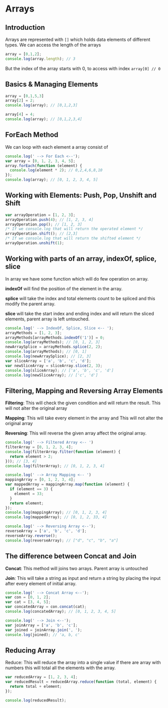 # Arrays

## Introduction

Arrays are represented with ```[]``` which holds data elements of different types.
We can access the length of the arrays

```javascript
array = [0,1,2];
console.log(array.length); // 3
```

But the index of the array starts with 0, to access with index ```array[0] // 0```

## Basics & Managing Elements

```javascript
array = [0,1,5,3]
array[2] = 2;
console.log(array); // [0,1,2,3]

array[4] = 4;
console.log(array); // [0,1,2,3,4]
```

## ForEach Method

We can loop with each element a array consist of

```javascript
console.log(' --> For Each <--');
var array = [0, 1, 2, 3, 4, 5];
array.forEach(function (element) {
  console.log(element * 2); // 0,2,4,6,8,10
});
console.log(array); // [0, 1, 2, 3, 4, 5]
```

## Working with Elements: Push, Pop, Unshift and Shift

```javascript
var arrayOperation = [1, 2, 3];
arrayOperation.push(4); // [1, 2, 3, 4]
arrayOperation.pop(); // [1, 2, 3]
/* If we console.log that will return the operated element */
arrayOperation.shift(); // [2,3]
/* If we console.log that will return the shifted element */
arrayOperation.unshift(1);
```

## Working with parts of an array, indexOf, splice, slice

In array we have some function which will do few operation on array.

**indexOf** will find the position of the element in the array.

**splice** will take the index and total elements count to be spliced and this modify the parent array.

**slice** will take the start index and ending index and will return the sliced elements, parent array is left untouched.

```javascript
console.log(' --> IndexOf, Splice, Slice <-- ');
arrayMethods = [1, 2, 3];
arrayMethods[arrayMethods.indexOf('1')] = 0;
console.log(arrayMethods); // [0, 1, 2, 3]
newArraySplice = arrayMethods.splice(2, 2);
console.log(arrayMethods); // [0, 1]
console.log(newArraySplice); // [2, 3]
var sliceArray = ['a', 'b', 'c', 'd'];
var newSliceArray = sliceArray.slice(2, 3);
console.log(sliceArray); // ['a', 'b', 'c', 'd']
console.log(newSliceArray); // ['c', 'd']
```

## Filtering, Mapping and Reversing Array Elements

**Filtering**: This will check the given condition and will return the result. This will not alter the original array

**Mapping**: This will take every element in the array and This will not alter the original array

**Reversing**:  This will reverse the given array affect the original array.

```javascript
console.log(' --> Filtered Array <-- ')
filterArray = [0, 1, 2, 3, 4];
console.log(filterArray.filter(function (element) {
  return element > 2;
})); // [3, 4]
console.log(filterArray); // [0, 1, 2, 3, 4]
```

```javascript
console.log(' --> Array Mapping <-- ')
mappingArray = [0, 1, 2, 3, 4];
var mappedArray = mappingArray.map(function (element) {
  if (element == 3) {
    element = 33;
  }
  return element;
});
console.log(mappingArray); // [0, 1, 2, 3, 4]
console.log(mappedArray); // [0, 1, 2, 33, 4]
```

```javascript
console.log(' --> Reversing Array <--');
reverseArray = ['a', 'b', 'c', 'd'];
reverseArray.reverse();
console.log(reverseArray); // ["d", "c", "b", "a"]
```

## The difference between Concat and Join

**Concat**:  This method will joins two arrays. Parent array is untouched

**Join**: This will take a string as input and return a string by placing the input after every element of initial array.

```javascript
console.log(' --> Concat Array <--');
var con = [0, 1, 2];
var cat = [3, 4, 5];
var concatedArray = con.concat(cat);
console.log(concatedArray); // [0, 1, 2, 3, 4, 5]
```

```javascript
console.log(' --> Join <--');
var joinArray = ['a', 'b', 'c'];
var joined = joinArray.join(', ');
console.log(joined); // 'a, b, c'
```

## Reducing Array

Reduce: This will reduce the array into a single value if there are array with numbers this will total all the elements with the array.

```javascript
var reducedArray = [1, 2, 3, 4];
var reducedResult = reducedArray.reduce(function (total, element) {
  return total + element;
});

console.log(reducedResult);
```
